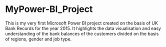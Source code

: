 # MyPower-BI_Project
This is my very first Microsoft Power BI project created on the basis of UK Bank Records for the year 2015. It highlights the data visualisation and easy understanding of the bank balances of the customers divided on the basis of regions, gender and job type.
